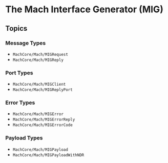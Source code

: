 # The Mach Interface Generator (MIG)

## Topics

### Message Types

- ``MachCore/Mach/MIGRequest``
- ``MachCore/Mach/MIGReply``

### Port Types

- ``MachCore/Mach/MIGClient``
- ``MachCore/Mach/MIGReplyPort``

### Error Types

- ``MachCore/Mach/MIGError``
- ``MachCore/Mach/MIGErrorReply``
- ``MachCore/Mach/MIGErrorCode``

### Payload Types

- ``MachCore/Mach/MIGPayload``
- ``MachCore/Mach/MIGPayloadWithNDR``